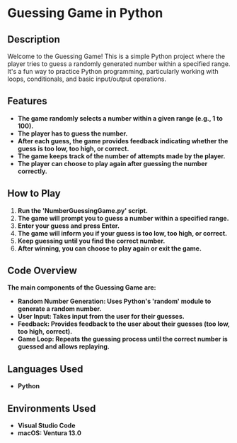 <h1>Guessing Game in Python</h1>

<h2>Description</h2>
<p>Welcome to the Guessing Game! This is a simple Python project where the player tries to guess a randomly generated number within a specified range. It's a fun way to practice Python programming, particularly working with loops, conditionals, and basic input/output operations.</p>

<h2>Features</h2>

- <b>The game randomly selects a number within a given range (e.g., 1 to 100).</b> 
- <b>The player has to guess the number.</b>
- <b>After each guess, the game provides feedback indicating whether the guess is too low, too high, or correct.</b> 
- <b>The game keeps track of the number of attempts made by the player.</b>
- <b>The player can choose to play again after guessing the number correctly.</b>

<h2>How to Play</h2>

1. <b>Run the 'NumberGuessingGame.py' script.</b>
2. <b>The game will prompt you to guess a number within a specified range.</b>
3. <b>Enter your guess and press Enter.</b>
4. <b>The game will inform you if your guess is too low, too high, or correct.</b>
5. <b>Keep guessing until you find the correct number.</b>
6. <b>After winning, you can choose to play again or exit the game.</b>

<h2>Code Overview</h2>

<b>The main components of the Guessing Game are:</b>
- <b>Random Number Generation: Uses Python's 'random' module to generate a random number.</b>
- <b>User Input: Takes input from the user for their guesses.</b>
- <b>Feedback: Provides feedback to the user about their guesses (too low, too high, correct).</b>
- <b>Game Loop: Repeats the guessing process until the correct number is guessed and allows replaying.</b>

<h2>Languages Used</h2>

- <b>Python</b> 

<h2>Environments Used </h2>

- <b>Visual Studio Code</b>
- <b>macOS: Ventura 13.0</b>
